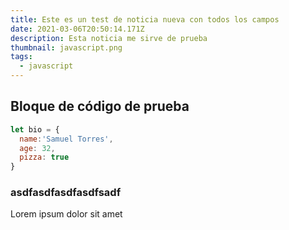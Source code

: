 ```yaml
---
title: Este es un test de noticia nueva con todos los campos
date: 2021-03-06T20:50:14.171Z
description: Esta noticia me sirve de prueba
thumbnail: javascript.png
tags:
  - javascript
---
```



## Bloque de código de prueba

```javascript
let bio = {
  name:'Samuel Torres',
  age: 32,
  pizza: true
}
```



### asdfasdfasdfasdfsadf



Lorem ipsum dolor sit amet
